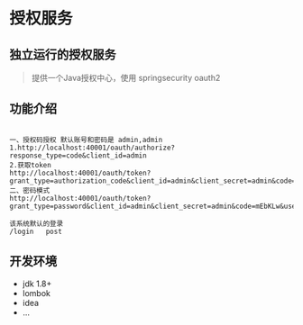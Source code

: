 # 授权服务
## 独立运行的授权服务
> 提供一个Java授权中心，使用 springsecurity oauth2
## 功能介绍
```

一、授权码授权 默认账号和密码是 admin,admin
1.http://localhost:40001/oauth/authorize?response_type=code&client_id=admin
2.获取token
http://localhost:40001/oauth/token?grant_type=authorization_code&client_id=admin&client_secret=admin&code=xsUAzT
二、密码模式
http://localhost:40001/oauth/token?grant_type=password&client_id=admin&client_secret=admin&code=mEbKLw&username=admin&password=admin

该系统默认的登录
/login   post

```
## 开发环境

- jdk 1.8+
- lombok
- idea
- ...